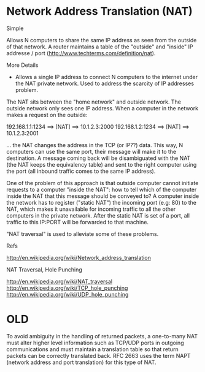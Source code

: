 
# Network Address Translation (NAT)

Simple
 
Allows N computers to share the same IP address as seen from the outside of that network. A router maintains a table of the "outside" and "inside" IP addresse / port (http://www.techterms.com/definition/nat).
 
More Details
 
- Allows a single IP address to connect N computers to the internet under the NAT private network. Used to address the scarcity of IP addresses problem.
 
The NAT sits between the "home network" and outside network. The outside network only sees one IP address. When a computer in the network makes a request on the outside:
 
192.168.1.1:1234 ==> [NAT] ==> 10.1.2.3:2000
192.168.1.2:1234 ==> [NAT] ==> 10.1.2.3:2001
 
… the NAT changes the address in the TCP (or IP??) data. This way, N computers can use the same port, their message will make it to the destination. A message coming back will be disambiguated with the NAT (the NAT keeps the equivalency table) and sent to the right computer using the port (all inbound traffic comes to the same IP address).
 
One of the problem of this approach is that outside computer cannot initiate requests to a computer "inside the NAT": how to tell which of the computer inside the NAT that this message should be conveyed to? A computer inside the network has to register ("static NAT") the incoming port (e.g: 80) to the NAT, which makes it unavailable for incoming traffic to all the other computers in the private network. After the static NAT is set of a port, all traffic to this IP:PORT will be forwarded to that machine.
 
"NAT traversal" is used to alleviate some of these problems.
 
Refs
 
http://en.wikipedia.org/wiki/Network_address_translation
 
 
NAT Traversal, Hole Punching
 
http://en.wikipedia.org/wiki/NAT_traversal
http://en.wikipedia.org/wiki/TCP_hole_punching
http://en.wikipedia.org/wiki/UDP_hole_punching
 
# OLD
 
To avoid ambiguity in the handling of returned packets, a one-to-many NAT must alter higher level information such as TCP/UDP ports in outgoing communications and must maintain a translation table so that return packets can be correctly translated back. RFC 2663 uses the term NAPT (network address and port translation) for this type of NAT.

